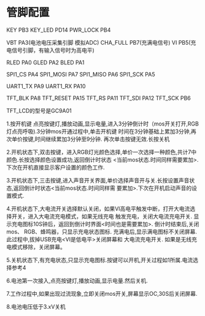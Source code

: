 
# 管脚配置

KEY       PB3
KEY_LED   PD14
PWR_LOCK  PB4

VBT       PA3(电池电压采集引脚 模拟ADC)
CHA_FULL  PB7(充满电信号)
VI        PB5(充电信号引脚，有输入信号时为高电平)

RLED      PA0
GLED      PA2
BLED      PA1

SPI1_CS   PA4
SPI1_MOSI PA7
SPI1_MISO PA6
SPI1_SCK  PA5

UART1_TX  PA9
UART1_RX  PA10

TFT_BLK   PA8
TFT_RESET PA15
TFT_RS    PA11
TFT_SDI   PA12
TFT_SCK   PB6

TFT_LCD的型号是GC9A01

1.按开机键 点亮按键灯,播放动画,显示电量,进入3分钟倒计时（mos开关打开,RGB灯点亮呼吸).3分钟mos开通过程中,单击开机键
   时间在3分钟基础上累加3分钟,再次单价按键,时间继续累加3分钟至9分钟. 再次单击按键无效.长按关机

2.开机状态下,双击按键，进入RGB灯光颜色选择,单价一次选择一种颜色,共计7中颜色.长按选择颜色设置成功,返回倒计时状态
  <当前mos状态.时间同样需要累加>.下次在开机直接显示客户设置的颜色工作.

3.开机状态下,三击按键,进入声音开关界面,单价选择声音开与关.长按设置声音状态,返回倒计时状态<当前mos状态.时间同样需
   要累加>.下次在开机启动声音的设置模式.

4.开机状态下,大电流开关选择默认关闭，如果VI高电平触发中断，打开大电流选择开关，进入大电流充电模式，如果无线充电
  触发充电，关闭大电流充电开关. 显示充电图标10S钟后，返回到倒计时界面<时间也是需要累加>. 倒计时结束后,关闭mos、
  RGB、蜂鸣器，只显示充电状态图标. 充满电后,显示满电图标不关闭屏幕. 此过程中,拔掉USB充电<VI是低电平>关闭屏幕和
  大电流充电开关. 如果是无线充电模式移除，关闭屏幕。

5.关机状态下,有充电状态,只显示充电图标.按键可以开机,开关过程如1所属.电流选择参考4

6.电池第一次接入,点亮按键灯,播放动画,显示电量.然后关机.

7.工作过程中,如果出现过流现象,立即关闭mos开关,屏幕显示OC,30S后关闭屏幕.

8.电池电压低于3.xV关机

